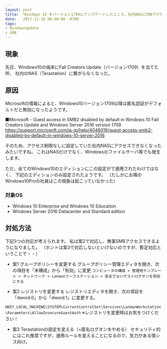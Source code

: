 ```yaml
---
layout: post
title:　"Windows 10 をバージョン1709にアップデートしたところ、社内NASにSMBアクセスできなくなった"
date:   2017-12-16 00:00:00 -0700
tags:
- WindowsUpdate
- SMB
---
```


## 現象
先日、Windows10の端末にFall Creators Update（バージョン1709）を当てた所、
社内のNAS（Terastation）に繋がらなくなった。

## 原因
Microsoftの情報によると、Windows10バージョン1709以降は匿名認証がデフォルトだと無効になったようです。

■Microsoft - Guest access in SMB2 disabled by default in Windows 10 Fall Creators Update and Windows Server 2016 version 1709
https://support.microsoft.com/ja-jp/help/4046019/guest-access-smb2-disabled-by-default-in-windows-10-server-2016

そのため、アクセス制限なしに設定していた社内NASにアクセスできなくなったみたいですね。
これはNASだけでなく、Windowsのファイルサーバ等でも発生します。

ただ、全てのWindows10のエディションにこの設定がで適用されたわけではなく、
下記のエディションのみ設定されたようです。
（たしかにお隣のWindows10Proの社員はこの現象は起こっていなかった）

### 対象OS
- Windows 10 Enterprise and Windows 10 Education
- Windows Server 2016 Datacenter and Standard edition

## 対処方法
下記3つの対応が考えられます。
私は案2で対応し、無事SMBアクセスできるようになりました。
（ホントは案3で対応しないといけないのですが、暫定対応ということで・・）

- 案1 グループポリシーを変更する
    グループポリシー管理エディタを開き、次の項目を「未構成」から「有効」に変更
    `コンピュータの構成 > 管理用テンプレート > ネットワーク > Lanmanワークステーション > 安全でないゲストログオンを有効にする
`
    
- 案2 レジストリを変更する
    レジストリエディタを開き、次の項目を「dword:0」から「dword:1」に変更する。
    
`HKEY_LOCAL_MACHINE\SYSTEM\CurrentControlSet\Services\LanmanWorkstation\Parameters\AllowInsecureGuestAuth`
    ※レジストリを変更時はお気をつけください！
    
- 案3 Terastationの設定を変える（=匿名ログオンをやめる）
    セキュリティ的にはこれ推奨ですが、運用ルールを変えることになるので、気力がある情シス向け。
